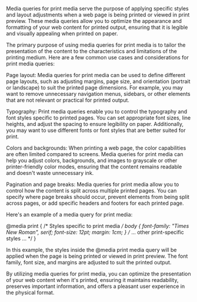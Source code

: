 Media queries for print media serve the purpose of applying specific styles and layout adjustments when a web page is being printed or viewed in print preview. These media queries allow you to optimize the appearance and formatting of your web content for printed output, ensuring that it is legible and visually appealing when printed on paper.

The primary purpose of using media queries for print media is to tailor the presentation of the content to the characteristics and limitations of the printing medium. Here are a few common use cases and considerations for print media queries:

   Page layout: Media queries for print media can be used to define different page layouts, such as adjusting margins, page size, and orientation (portrait or landscape) to suit the printed page dimensions. For example, you may want to remove unnecessary navigation menus, sidebars, or other elements that are not relevant or practical for printed output.

   Typography: Print media queries enable you to control the typography and font styles specific to printed pages. You can set appropriate font sizes, line heights, and adjust the spacing to ensure legibility on paper. Additionally, you may want to use different fonts or font styles that are better suited for print.

   Colors and backgrounds: When printing a web page, the color capabilities are often limited compared to screens. Media queries for print media can help you adjust colors, backgrounds, and images to grayscale or other printer-friendly color modes, ensuring that the content remains readable and doesn't waste unnecessary ink.

   Pagination and page breaks: Media queries for print media allow you to control how the content is split across multiple printed pages. You can specify where page breaks should occur, prevent elements from being split across pages, or add specific headers and footers for each printed page.

Here's an example of a media query for print media:

@media print {
  /* Styles specific to print media */
  body {
    font-family: "Times New Roman", serif;
    font-size: 12pt;
    margin: 1cm;
  }
  /* ... other print-specific styles ... */
}

In this example, the styles inside the @media print media query will be applied when the page is being printed or viewed in print preview. The font family, font size, and margins are adjusted to suit the printed output.

By utilizing media queries for print media, you can optimize the presentation of your web content when it's printed, ensuring it maintains readability, preserves important information, and offers a pleasant user experience in the physical format.